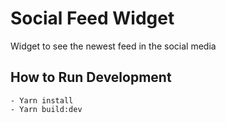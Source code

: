 # Social Feed Widget

Widget to see the newest feed in the social media

## How to Run Development

```
- Yarn install
- Yarn build:dev
```